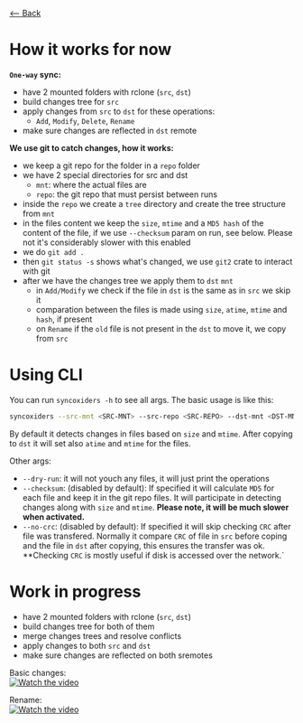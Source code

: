 [⟵ Back](../../README.md#poc)

# How it works for now

**`One-way` sync:**
- have 2 mounted folders with rclone (`src`, `dst`)
- build changes tree for `src`
- apply changes from `src` to `dst` for these operations:
    - `Add`, `Modify`, `Delete`, `Rename`
- make sure changes are reflected in `dst` remote

**We use git to catch changes, how it works:**
- we keep a git repo for the folder in a `repo` folder
- we have 2 special directories for src and dst
    - `mnt`: where the actual files are
    - `repo`: the git repo that must persist between runs
- inside the `repo` we create a `tree` directory and create the tree structure from `mnt`
- in the files content we keep the `size`, `mtime` and a `MD5 hash` of the content of the file, if we use `--checksum` param on run, see below. Please not it's considerably slower with this enabled
- we do `git add .`
- then `git status -s` shows what's changed, we use `git2` crate to interact with git
- after we have the changes tree we apply them to `dst` `mnt`
    - in `Add/Modify` we check if the file in `dst` is the same as in `src` we skip it
    - comparation between the files is made using `size`, `atime`, `mtime` and `hash`, if present
    - on `Rename` if the `old` file is not present in the `dst` to move it, we copy from `src`

# Using CLI

You can run `syncoxiders -h` to see all args. The basic usage is like this:

```bash
syncoxiders --src-mnt <SRC-MNT> --src-repo <SRC-REPO> --dst-mnt <DST-MNT> --src-repo <DST-REPO>
```

By default it detects changes in files based on `size` and `mtime`. After copying to `dst` it will set also `atime` and `mtime` for the files.

Other args:
- `--dry-run`: it will not youch any files, it will just print the operations
- `--checksum`: (disabled by default): If specified it will calculate `MD5` for each file and keep it in the git repo files. It will participate in detecting changes along with `size` and `mtime`. **Please note, it will be much slower when activated.**
- `--no-crc`: (disabled by default): If specified it will skip checking `CRC` after file was transfered. Normally it compare `CRC` of file in `src` before coping and the file in `dst` after copying, this ensures the transfer was ok. **Checking `CRC` is mostly useful if disk is accessed over the network.`

# Work in progress

- have 2 mounted folders with rclone (`src`, `dst`)
- build changes tree for both of them
- merge changes trees and resolve conflicts
- apply changes to both `src` and `dst`
- make sure changes are reflected on both sremotes

Basic changes:  
[![Watch the video](https://img.youtube.com/vi/Z45mxYbojoc/0.jpg)](https://youtu.be/Z45mxYbojoc)

Rename:  
[![Watch the video](https://img.youtube.com/vi/Gdo7Igrg9QE/0.jpg)](https://youtu.be/Gdo7Igrg9QE)
